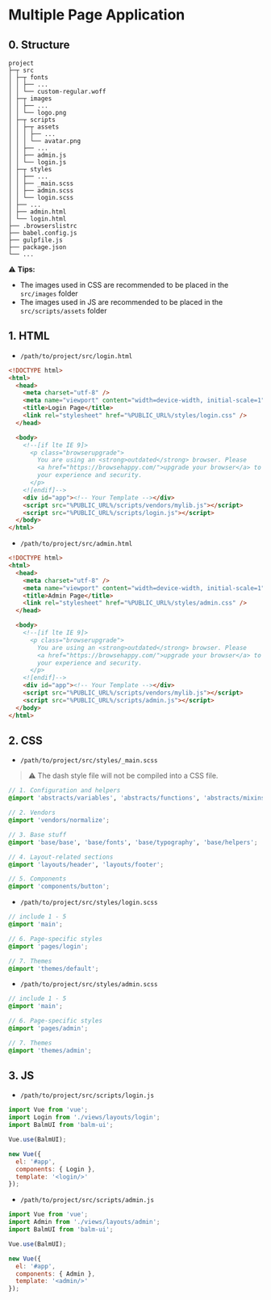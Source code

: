 # Multiple Page Application

## 0. Structure

```
project
├─┬ src
│ ├─┬ fonts
│ │ ├── ...
│ │ └── custom-regular.woff
│ ├─┬ images
│ │ ├── ...
│ │ └── logo.png
│ ├─┬ scripts
│ │ ├─┬ assets
│ │ │ ├── ...
│ │ │ └── avatar.png
│ │ ├── ...
│ │ ├── admin.js
│ │ └── login.js
│ ├─┬ styles
│ │ ├── ...
│ │ ├── _main.scss
│ │ ├── admin.scss
│ │ └── login.scss
│ ├── ...
│ ├── admin.html
│ └── login.html
├── .browserslistrc
├── babel.config.js
├── gulpfile.js
├── package.json
└── ...
```

:warning: **Tips:**

- The images used in CSS are recommended to be placed in the `src/images` folder
- The images used in JS are recommended to be placed in the `src/scripts/assets` folder

## 1. HTML

- `/path/to/project/src/login.html`

```html
<!DOCTYPE html>
<html>
  <head>
    <meta charset="utf-8" />
    <meta name="viewport" content="width=device-width, initial-scale=1" />
    <title>Login Page</title>
    <link rel="stylesheet" href="%PUBLIC_URL%/styles/login.css" />
  </head>

  <body>
    <!--[if lte IE 9]>
      <p class="browserupgrade">
        You are using an <strong>outdated</strong> browser. Please
        <a href="https://browsehappy.com/">upgrade your browser</a> to improve
        your experience and security.
      </p>
    <![endif]-->
    <div id="app"><!-- Your Template --></div>
    <script src="%PUBLIC_URL%/scripts/vendors/mylib.js"></script>
    <script src="%PUBLIC_URL%/scripts/login.js"></script>
  </body>
</html>
```

- `/path/to/project/src/admin.html`

```html
<!DOCTYPE html>
<html>
  <head>
    <meta charset="utf-8" />
    <meta name="viewport" content="width=device-width, initial-scale=1" />
    <title>Admin Page</title>
    <link rel="stylesheet" href="%PUBLIC_URL%/styles/admin.css" />
  </head>

  <body>
    <!--[if lte IE 9]>
      <p class="browserupgrade">
        You are using an <strong>outdated</strong> browser. Please
        <a href="https://browsehappy.com/">upgrade your browser</a> to improve
        your experience and security.
      </p>
    <![endif]-->
    <div id="app"><!-- Your Template --></div>
    <script src="%PUBLIC_URL%/scripts/vendors/mylib.js"></script>
    <script src="%PUBLIC_URL%/scripts/admin.js"></script>
  </body>
</html>
```

## 2. CSS

- `/path/to/project/src/styles/_main.scss`

> :warning: The dash style file will not be compiled into a CSS file.

```scss
// 1. Configuration and helpers
@import 'abstracts/variables', 'abstracts/functions', 'abstracts/mixins';

// 2. Vendors
@import 'vendors/normalize';

// 3. Base stuff
@import 'base/base', 'base/fonts', 'base/typography', 'base/helpers';

// 4. Layout-related sections
@import 'layouts/header', 'layouts/footer';

// 5. Components
@import 'components/button';
```

- `/path/to/project/src/styles/login.scss`

```scss
// include 1 - 5
@import 'main';

// 6. Page-specific styles
@import 'pages/login';

// 7. Themes
@import 'themes/default';
```

- `/path/to/project/src/styles/admin.scss`

```scss
// include 1 - 5
@import 'main';

// 6. Page-specific styles
@import 'pages/admin';

// 7. Themes
@import 'themes/admin';
```

## 3. JS

- `/path/to/project/src/scripts/login.js`

```js
import Vue from 'vue';
import Login from './views/layouts/login';
import BalmUI from 'balm-ui';

Vue.use(BalmUI);

new Vue({
  el: '#app',
  components: { Login },
  template: '<login/>'
});
```

- `/path/to/project/src/scripts/admin.js`

```js
import Vue from 'vue';
import Admin from './views/layouts/admin';
import BalmUI from 'balm-ui';

Vue.use(BalmUI);

new Vue({
  el: '#app',
  components: { Admin },
  template: '<admin/>'
});
```
